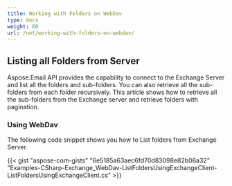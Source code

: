 ```yaml
---
title: Working with Folders on WebDav
type: docs
weight: 60
url: /net/working-with-folders-on-webdav/
---
```



## **Listing all Folders from Server**
Aspose.Email API provides the capability to connect to the Exchange Server and list all the folders and sub-folders. You can also retrieve all the sub-folders from each folder recursively. This article shows how to retrieve all the sub-folders from the Exchange server and retrieve folders with pagination.
### **Using WebDav**
The following code snippet shows you how to List folders from Exchange Server.

{{< gist "aspose-com-gists" "6e5185a63aec6fd70d83098e82b06a32" "Examples-CSharp-Exchange_WebDav-ListFoldersUsingExchangeClient-ListFoldersUsingExchangeClient.cs" >}}
